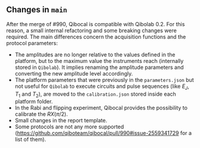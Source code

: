 ## Changes in `main`
After the merge of #990, Qibocal is compatible with Qibolab 0.2.
For this reason, a small internal refactoring and some breaking changes were required.
The main differences concern the acquisition functions and the protocol parameters:
- The amplitudes are no longer relative to the values defined in the platform, but to
the maximum value the instruments reach (internally stored in `Qibolab`).
It implies renaming the amplitude parameters and converting the new amplitude level accordingly.
- The platform parameters that were previously in the `parameters.json`
but not useful for `Qibolab` to execute circuits and pulse sequences (like $E_J$, $T_1$ and $T_2$),
are moved to the `calibration.json` stored inside each platform folder.
- In the Rabi and flipping experiment, Qibocal provides the possibility to calibrate the $RX(\pi/2)$.
- Small changes in the report template.
- Some protocols are not any more supported (https://github.com/qiboteam/qibocal/pull/990#issue-2559341729
  for a list of them).

